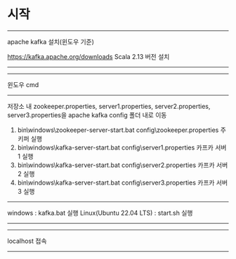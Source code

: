 # 시작

---

apache kafka 설치(윈도우 기준)

https://kafka.apache.org/downloads
Scala 2.13 버전 설치

---

---

윈도우 cmd

---

저장소 내 zookeeper.properties, server1.properties, server2.properties, server3.properties을 apache kafka config 폴더 내로 이동

1. bin\windows\zookeeper-server-start.bat config\zookeeper.properties 주키퍼 실행
2. bin\windows\kafka-server-start.bat config\server1.properties 카프카 서버 1 실행
3. bin\windows\kafka-server-start.bat config\server2.properties 카프카 서버 2 실행
4. bin\windows\kafka-server-start.bat config\server3.properties 카프카 서버 3 실행

---

windows : kafka.bat 실행
Linux(Ubuntu 22.04 LTS) : start.sh 실행

---

---

localhost 접속

---
